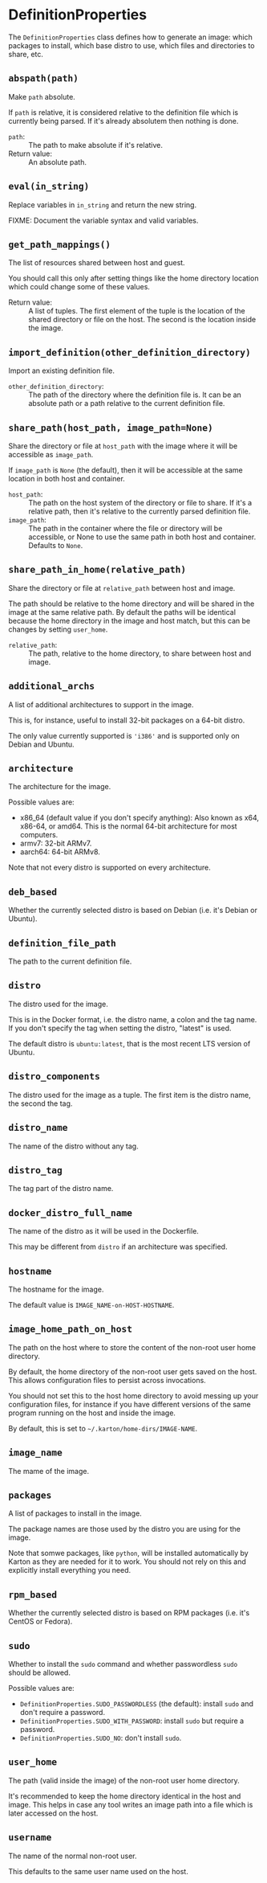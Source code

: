 DefinitionProperties
====================

The `DefinitionProperties` class defines how to generate an image: which packages
to install, which base distro to use, which files and directories to share, etc.



`abspath(path)`
---------------
Make `path` absolute.

If `path` is relative, it is considered relative to the definition file which is
currently being parsed.
If it's already absolutem then nothing is done.

<dl>
<dt><code>path</code>:</dt>
<dd>The path to make absolute if it's relative.
</dd>
<dt>Return value:</dt>
<dd>An absolute path.
</dd>
</dl>

`eval(in_string)`
-----------------
Replace variables in `in_string` and return the new string.

FIXME: Document the variable syntax and valid variables.

`get_path_mappings()`
---------------------
The list of resources shared between host and guest.

You should call this only after setting things like the home directory location which
could change some of these values.

<dl>
<dt>Return value:</dt>
<dd>A list of tuples.
The first element of the tuple is the location of the shared directory or file on
the host.
The second is the location inside the image.
</dd>
</dl>

`import_definition(other_definition_directory)`
-----------------------------------------------
Import an existing definition file.

<dl>
<dt><code>other_definition_directory</code>:</dt>
<dd>The path of the directory where the definition file is.
It can be an absolute path or a path relative to the current definition file.
</dd>
</dl>

`share_path(host_path, image_path=None)`
----------------------------------------
Share the directory or file at `host_path` with the image where it will be
accessible as `image_path`.

If `image_path` is `None` (the default), then it will be accessible at the
same location in both host and container.

<dl>
<dt><code>host_path</code>:</dt>
<dd>The path on the host system of the directory or file to share.
If it's a relative path, then it's relative to the currently parsed
definition file.
</dd>
<dt><code>image_path</code>:</dt>
<dd>The path in the container where the file or directory will be accessible,
or None to use the same path in both host and container.
Defaults to <code>None</code>.
</dd>
</dl>

`share_path_in_home(relative_path)`
-----------------------------------
Share the directory or file at `relative_path` between host and image.

The path should be relative to the home directory and will be shared in
the image at the same relative path.
By default the paths will be identical because the home directory in the
image and host match, but this can be changes by setting `user_home`.

<dl>
<dt><code>relative_path</code>:</dt>
<dd>The path, relative to the home directory, to share between host and
image.
</dd>
</dl>

`additional_archs`
------------------
A list of additional architectures to support in the image.

This is, for instance, useful to install 32-bit packages on a 64-bit distro.

The only value currently supported is `'i386'` and is supported only on Debian
and Ubuntu.

`architecture`
--------------
The architecture for the image.

Possible values are:

- x86_64 (default value if you don't specify anything): Also known as x64, x86-64,
  or amd64. This is the normal 64-bit architecture for most computers.
- armv7: 32-bit ARMv7.
- aarch64: 64-bit ARMv8.

Note that not every distro is supported on every architecture.

`deb_based`
-----------
Whether the currently selected distro is based on Debian (i.e. it's Debian or Ubuntu).

`definition_file_path`
----------------------
The path to the current definition file.

`distro`
--------
The distro used for the image.

This is in the Docker format, i.e. the distro name, a colon and the tag name.
If you don't specify the tag when setting the distro, "latest" is used.

The default distro is `ubuntu:latest`, that is the most recent LTS version
of Ubuntu.

`distro_components`
-------------------
The distro used for the image as a tuple.
The first item is the distro name, the second the tag.

`distro_name`
-------------
The name of the distro without any tag.

`distro_tag`
------------
The tag part of the distro name.

`docker_distro_full_name`
-------------------------
The name of the distro as it will be used in the Dockerfile.

This may be different from `distro` if an architecture was specified.

`hostname`
----------
The hostname for the image.

The default value is `IMAGE_NAME-on-HOST-HOSTNAME`.

`image_home_path_on_host`
-------------------------
The path on the host where to store the content of the non-root user home directory.

By default, the home directory of the non-root user gets saved on the host. This
allows configuration files to persist across invocations.

You should not set this to the host home directory to avoid messing up your
configuration files, for instance if you have different versions of the same
program running on the host and inside the image.

By default, this is set to `~/.karton/home-dirs/IMAGE-NAME`.

`image_name`
------------
The mame of the image.

`packages`
----------
A list of packages to install in the image.

The package names are those used by the distro you are using for the image.

Note that somwe packages, like `python`, will be installed automatically by
Karton as they are needed for it to work. You should not rely on this and
explicitly install everything you need.

`rpm_based`
-----------
Whether the currently selected distro is based on RPM packages (i.e. it's CentOS or
Fedora).

`sudo`
------
Whether to install the `sudo` command and whether passwordless `sudo` should
be allowed.

Possible values are:

- `DefinitionProperties.SUDO_PASSWORDLESS` (the default):
  install `sudo` and don't require a password.
- `DefinitionProperties.SUDO_WITH_PASSWORD`:
  install `sudo` but require a password.
- `DefinitionProperties.SUDO_NO`:
  don't install `sudo`.

`user_home`
-----------
The path (valid inside the image) of the non-root user home directory.

It's recommended to keep the home directory identical in the host and image.
This helps in case any tool writes an image path into a file which is later
accessed on the host.

`username`
----------
The name of the normal non-root user.

This defaults to the same user name used on the host.
